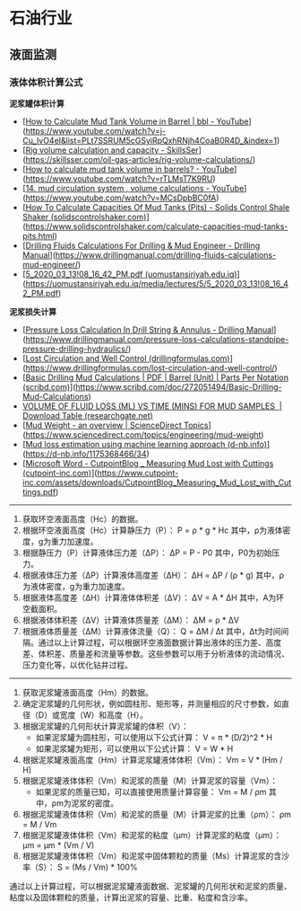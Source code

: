 # 石油行业

## 液面监测

### 液体体积计算公式

**泥浆罐体积计算**

- [[How to Calculate Mud Tank Volume in Barrel | bbl - YouTube](https://www.youtube.com/watch?v=j-Cu_IvO4eI&list=PLt7SSRUM5cGSyiRpQxhRNjh4CoaB0R4D_&index=1)](https://www.youtube.com/watch?v=j-Cu_IvO4eI&list=PLt7SSRUM5cGSyiRpQxhRNjh4CoaB0R4D_&index=1)
- [[Rig volume calculation and capacity - SkillsSer](https://skillsser.com/oil-gas-articles/rig-volume-calculations/)](https://skillsser.com/oil-gas-articles/rig-volume-calculations/)
- [[How to calculate mud tank volume in barrels? - YouTube](https://www.youtube.com/watch?v=rTLMsT7K9RU)](https://www.youtube.com/watch?v=rTLMsT7K9RU)
- [[14. mud circulation system , volume calculations - YouTube](https://www.youtube.com/watch?v=MCsDpbBC0fA)](https://www.youtube.com/watch?v=MCsDpbBC0fA)
- [[How To Calculate Capacities Of Mud Tanks (Pits) - Solids Control Shale Shaker (solidscontrolshaker.com)](https://www.solidscontrolshaker.com/calculate-capacities-mud-tanks-pits.html)](https://www.solidscontrolshaker.com/calculate-capacities-mud-tanks-pits.html)
- [[Drilling Fluids Calculations For Drilling & Mud Engineer - Drilling Manual](https://www.drillingmanual.com/drilling-fluids-calculations-mud-engineer/)](https://www.drillingmanual.com/drilling-fluids-calculations-mud-engineer/)
- [[5_2020_03_13!08_16_42_PM.pdf (uomustansiriyah.edu.iq)](https://uomustansiriyah.edu.iq/media/lectures/5/5_2020_03_13!08_16_42_PM.pdf)](https://uomustansiriyah.edu.iq/media/lectures/5/5_2020_03_13!08_16_42_PM.pdf)

**泥浆损失计算**

- [[Pressure Loss Calculation In Drill String & Annulus - Drilling Manual](https://www.drillingmanual.com/pressure-loss-calculations-standpipe-pressure-drilling-hydraulics/)](https://www.drillingmanual.com/pressure-loss-calculations-standpipe-pressure-drilling-hydraulics/)
- [[Lost Circulation and Well Control‎ (drillingformulas.com)](https://www.drillingformulas.com/lost-circulation-and-well-control/)](https://www.drillingformulas.com/lost-circulation-and-well-control/)
- [[Basic Drilling Mud Calculations | PDF | Barrel (Unit) | Parts Per Notation (scribd.com)](https://www.scribd.com/doc/272051494/Basic-Drilling-Mud-Calculations)](https://www.scribd.com/doc/272051494/Basic-Drilling-Mud-Calculations)
- [VOLUME OF FLUID LOSS (ML) VS TIME (MINS) FOR MUD SAMPLES  | Download Table (researchgate.net)](https://www.researchgate.net/figure/OLUME-OF-FLUID-LOSS-ML-VS-TIME-MINS-FOR-MUD-SAMPLES_tbl2_263662425)
- [[Mud Weight - an overview | ScienceDirect Topics](https://www.sciencedirect.com/topics/engineering/mud-weight)](https://www.sciencedirect.com/topics/engineering/mud-weight)
- [[Mud loss estimation using machine learning approach (d-nb.info)](https://d-nb.info/1175368466/34)](https://d-nb.info/1175368466/34)
- [[Microsoft Word - CutpointBlog _ Measuring Mud Lost with Cuttings (cutpoint-inc.com)](https://www.cutpoint-inc.com/assets/downloads/CutpointBlog_Measuring_Mud_Lost_with_Cuttings.pdf)](https://www.cutpoint-inc.com/assets/downloads/CutpointBlog_Measuring_Mud_Lost_with_Cuttings.pdf)

---

1. 获取环空液面高度（Hc）的数据。
2. 根据环空液面高度（Hc）计算静压力（P）： P = ρ * g * Hc 其中，ρ为液体密度，g为重力加速度。
3. 根据静压力（P）计算液体压力差（ΔP）： ΔP = P - P0 其中，P0为初始压力。
4. 根据液体压力差（ΔP）计算液体高度差（ΔH）： ΔH = ΔP / (ρ * g) 其中，ρ为液体密度，g为重力加速度。
5. 根据液体高度差（ΔH）计算液体体积差（ΔV）： ΔV = A * ΔH 其中，A为环空截面积。
6. 根据液体体积差（ΔV）计算液体质量差（ΔM）： ΔM = ρ * ΔV
7. 根据液体质量差（ΔM）计算液体流量（Q）： Q = ΔM / Δt 其中，Δt为时间间隔。通过以上计算过程，可以根据环空液面数据计算出液体的压力差、高度差、体积差、质量差和流量等参数。这些参数可以用于分析液体的流动情况、压力变化等，以优化钻井过程。

---

1. 获取泥浆罐液面高度（Hm）的数据。
2. 确定泥浆罐的几何形状，例如圆柱形、矩形等，并测量相应的尺寸参数，如直径（D）或宽度（W）和高度（H）。
3. 根据泥浆罐的几何形状计算泥浆罐的体积（V）：
    * 如果泥浆罐为圆柱形，可以使用以下公式计算： V = π * (D/2)^2 * H
    * 如果泥浆罐为矩形，可以使用以下公式计算： V = W * H
4. 根据泥浆罐液面高度（Hm）计算泥浆罐液体体积（Vm）： Vm = V * (Hm / H)
5. 根据泥浆罐液体体积（Vm）和泥浆的质量（M）计算泥浆的容量（Vm）：
    * 如果泥浆的质量已知，可以直接使用质量计算容量： Vm = M / ρm 其中，ρm为泥浆的密度。
6. 根据泥浆罐液体体积（Vm）和泥浆的质量（M）计算泥浆的比重（ρm）： ρm = M / Vm
7. 根据泥浆罐液体体积（Vm）和泥浆的粘度（μm）计算泥浆的粘度（μm）： μm = μm * (Vm / V)
8. 根据泥浆罐液体体积（Vm）和泥浆中固体颗粒的质量（Ms）计算泥浆的含沙率（S）： S = (Ms / Vm) * 100%

通过以上计算过程，可以根据泥浆罐液面数据、泥浆罐的几何形状和泥浆的质量、粘度以及固体颗粒的质量，计算出泥浆的容量、比重、粘度和含沙率。